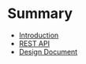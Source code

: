# Summary

* [Introduction](README.md)
* [REST API](docs/atlanta_rest_api.md)
* [Design Document](docs/design_document.md)

